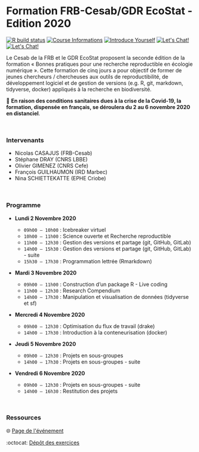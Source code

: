 # Formation FRB-Cesab/GDR EcoStat - Edition 2020

[![R build status](https://github.com/FRBCesab/datatoolbox/workflows/R-CMD-check/badge.svg)](https://github.com/FRBCesab/datatoolbox/actions)
[![Course Informations](https://img.shields.io/badge/Informations-go-red?style=flat&logo=markdown)](https://hackmd.io/kMboCUzyQNmReObNDYoQ6A)
[![Introduce Yourself](https://img.shields.io/badge/Who%20are%20you%3F-go-brightgreen?style=flat&logo=markdown)](https://hackmd.io/F-mjO0adRSuuhf93lf39Zg)
[![Let's Chat!](https://img.shields.io/badge/Let's%20Chat!-go-yellowgreen?style=flat&logo=markdown)](https://hackmd.io/TXGHRIFVSm--9b8Y7yWKrw)
[![Let's Chat!](https://img.shields.io/badge/Présentations-go-yellow?style=flat&logo=atom)](https://frbcesab.github.io/datatoolbox/index.html)

Le Cesab de la FRB et le GDR EcoStat proposent la seconde édition de la formation « Bonnes pratiques pour une recherche reproductible en écologie numérique ». Cette formation de cinq jours a pour objectif de former de jeunes chercheurs / chercheuses aux outils de reproductibilité, de développement logiciel et de gestion de versions (e.g. R, git, markdown, tidyverse, docker) appliqués à la recherche en biodiversité.

:construction_worker: **En raison des conditions sanitaires dues à la crise de la Covid-19, la formation, dispensée en français, se déroulera du 2 au 6 novembre 2020 en distanciel**.



<br />



### Intervenants

- Nicolas CASAJUS (FRB-Cesab)
- Stéphane DRAY (CNRS LBBE)
- Olivier GIMENEZ (CNRS Cefe)
- François GUILHAUMON (IRD Marbec)
- Nina SCHIETTEKATTE (EPHE Criobe)



<br />



### Programme

- **Lundi 2 Novembre 2020**
  - `09h00 – 10h00` : Icebreaker virtuel
  - `10h00 – 11h00` : Science ouverte et Recherche reproductible
  - `11h00 – 12h30` : Gestion des versions et partage (git, GitHub, GitLab)
  - `14h00 – 15h30` : Gestion des versions et partage (git, GitHub, GitLab) - suite
  - `15h30 – 17h30` : Programmation lettrée (Rmarkdown)

- **Mardi 3 Novembre 2020**
  - `09h00 – 11h00` : Construction d’un package R - Live coding
  - `11h00 – 12h30` : Research Compendium
  - `14h00 – 17h30` : Manipulation et visualisation de données (tidyverse et sf)

- **Mercredi 4 Novembre 2020**
  - `09h00 – 12h30` : Optimisation du flux de travail (drake)
  - `14h00 – 17h30` : Introduction à la conteneurisation (docker)

- **Jeudi 5 Novembre 2020**
  - `09h00 – 12h30` : Projets en sous-groupes
  - `14h00 – 17h30` : Projets en sous-groupes - suite

- **Vendredi 6 Novembre 2020**
  - `09h00 – 12h30` : Projets en sous-groupes - suite
  - `14h00 – 16h30` : Restitution des projets



<br />



### Ressources

:globe_with_meridians: [Page de l'événement](https://www.fondationbiodiversite.fr/evenement/frb-cesab-formation-reproductibilite-2020/)

:octocat: [Dépôt des exercices](https://github.com/FRBCesab/datatoolboxexos)
